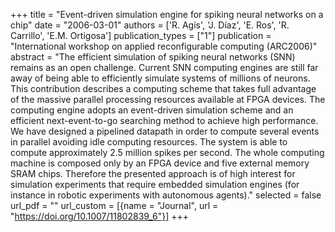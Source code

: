 +++
title = "Event-driven simulation engine for spiking neural networks on a chip"
date = "2006-03-01"
authors = ['R. Agís', 'J. Díaz', 'E. Ros', 'R. Carrillo', 'E.M. Ortigosa']
publication_types = ["1"]
publication = "International workshop on applied reconfigurable computing (ARC2006)"
abstract = "The efficient simulation of spiking neural networks (SNN) remains as an open challenge. Current SNN computing engines are still far away of being able to efficiently simulate systems of millions of neurons. This contribution describes a computing scheme that takes full advantage of the massive parallel processing resources available at FPGA devices. The computing engine adopts an event-driven simulation scheme and an efficient next-event-to-go searching method to achieve high performance. We have designed a pipelined datapath in order to compute several events in parallel avoiding idle computing resources. The system is able to compute approximately 2.5 million spikes per second. The whole computing machine is composed only by an FPGA device and five external memory SRAM chips. Therefore the presented approach is of high interest for simulation experiments that require embedded simulation engines (for instance in robotic experiments with autonomous agents)."
selected = false
url_pdf = ""
url_custom = [{name = "Journal", url = "https://doi.org/10.1007/11802839_6"}]
+++
